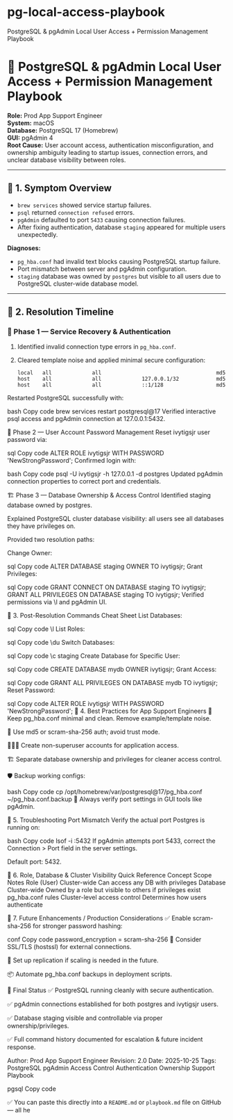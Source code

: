 # pg-local-access-playbook
PostgreSQL &amp; pgAdmin Local User Access + Permission Management Playbook

# 🐘 PostgreSQL & pgAdmin Local User Access + Permission Management Playbook

**Role:** Prod App Support Engineer  
**System:** macOS  
**Database:** PostgreSQL 17 (Homebrew)  
**GUI:** pgAdmin 4  
**Root Cause:** User account access, authentication misconfiguration, and ownership ambiguity leading to startup issues, connection errors, and unclear database visibility between roles.

---

## 🧭 1. Symptom Overview

- `brew services` showed service startup failures.  
- `psql` returned `connection refused` errors.  
- `pgAdmin` defaulted to port `5433` causing connection failures.  
- After fixing authentication, database `staging` appeared for multiple users unexpectedly.

**Diagnoses:**

- `pg_hba.conf` had invalid text blocks causing PostgreSQL startup failure.  
- Port mismatch between server and pgAdmin configuration.  
- `staging` database was owned by `postgres` but visible to all users due to PostgreSQL cluster-wide database model.

---

## 🧰 2. Resolution Timeline

### 🐞 Phase 1 — Service Recovery & Authentication

1. Identified invalid connection type errors in `pg_hba.conf`.
2. Cleared template noise and applied minimal secure configuration:

   ```plaintext
   local   all             all                                     md5
   host    all             all             127.0.0.1/32            md5
   host    all             all             ::1/128                 md5
Restarted PostgreSQL successfully with:

bash
Copy code
brew services restart postgresql@17
Verified interactive psql access and pgAdmin connection at 127.0.0.1:5432.

🔐 Phase 2 — User Account Password Management
Reset ivytigsjr user password via:

sql
Copy code
ALTER ROLE ivytigsjr WITH PASSWORD 'NewStrongPassword';
Confirmed login with:

bash
Copy code
psql -U ivytigsjr -h 127.0.0.1 -d postgres
Updated pgAdmin connection properties to correct port and credentials.

🏗 Phase 3 — Database Ownership & Access Control
Identified staging database owned by postgres.

Explained PostgreSQL cluster database visibility: all users see all databases they have privileges on.

Provided two resolution paths:

Change Owner:

sql
Copy code
ALTER DATABASE staging OWNER TO ivytigsjr;
Grant Privileges:

sql
Copy code
GRANT CONNECT ON DATABASE staging TO ivytigsjr;
GRANT ALL PRIVILEGES ON DATABASE staging TO ivytigsjr;
Verified permissions via \l and pgAdmin UI.

🧰 3. Post-Resolution Commands Cheat Sheet
List Databases:

sql
Copy code
\l
List Roles:

sql
Copy code
\du
Switch Databases:

sql
Copy code
\c staging
Create Database for Specific User:

sql
Copy code
CREATE DATABASE mydb OWNER ivytigsjr;
Grant Access:

sql
Copy code
GRANT ALL PRIVILEGES ON DATABASE mydb TO ivytigsjr;
Reset Password:

sql
Copy code
ALTER ROLE ivytigsjr WITH PASSWORD 'NewStrongPassword';
🧭 4. Best Practices for App Support Engineers
🧼 Keep pg_hba.conf minimal and clean. Remove example/template noise.

🔐 Use md5 or scram-sha-256 auth; avoid trust mode.

🧑🏽‍💻 Create non-superuser accounts for application access.

🏗 Separate database ownership and privileges for cleaner access control.

🛡 Backup working configs:

bash
Copy code
cp /opt/homebrew/var/postgresql@17/pg_hba.conf ~/pg_hba.conf.backup
🧭 Always verify port settings in GUI tools like pgAdmin.

🧭 5. Troubleshooting Port Mismatch
Verify the actual port Postgres is running on:

bash
Copy code
lsof -i :5432
If pgAdmin attempts port 5433, correct the Connection > Port field in the server settings.

Default port: 5432.

🧭 6. Role, Database & Cluster Visibility Quick Reference
Concept	Scope	Notes
Role (User)	Cluster-wide	Can access any DB with privileges
Database	Cluster-wide	Owned by a role but visible to others if privileges exist
pg_hba.conf rules	Cluster-level access control	Determines how users authenticate

🧭 7. Future Enhancements / Production Considerations
✅ Enable scram-sha-256 for stronger password hashing:

conf
Copy code
password_encryption = scram-sha-256
🔐 Consider SSL/TLS (hostssl) for external connections.

🧭 Set up replication if scaling is needed in the future.

📦 Automate pg_hba.conf backups in deployment scripts.

🏁 Final Status
✅ PostgreSQL running cleanly with secure authentication.

✅ pgAdmin connections established for both postgres and ivytigsjr users.

✅ Database staging visible and controllable via proper ownership/privileges.

✅ Full command history documented for escalation & future incident response.

Author: Prod App Support Engineer
Revision: 2.0
Date: 2025-10-25
Tags: PostgreSQL pgAdmin Access Control Authentication Ownership Support Playbook

pgsql
Copy code

✅ You can paste this directly into a `README.md` or `playbook.md` file on GitHub — all he
